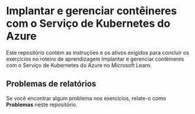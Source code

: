 # Implantar e gerenciar contêineres com o Serviço de Kubernetes do Azure

Este repositório contém as instruções e os ativos exigidos para concluir os exercícios no roteiro de aprendizagem  Implantar e gerenciar contêineres com o Serviço de Kubernetes do Azure no Microsoft Learn.
## Problemas de relatórios
Se você encontrar algum problema nos exercícios, relate-o como **Problemas** neste repositório.
